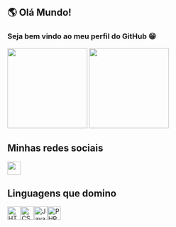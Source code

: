 ## 🌎 Olá Mundo!
### Seja bem vindo ao meu perfil do GitHub 😁

<div align="left">
    <img height="180em" src="https://github-readme-stats.vercel.app/api?username=danilometzker&show_icons=true&theme=yeblu&include_all_commits=true&count_private=true"/>
    <img height="180em" src="https://github-readme-stats.vercel.app/api/top-langs/?username=danilometzker&layout=compact&langs_count=7&theme=yeblu"/>
</div>
 

## Minhas redes sociais
<div style="display: flex">
  <a href="https://behance.net/danmetzker" target="_blank"><img src="https://cdn.jsdelivr.net/gh/devicons/devicon/icons/behance/behance-original.svg" height="30"/></a>
</div>

## Linguagens que domino
<div style="display: flex;">
  <img src="https://cdn.jsdelivr.net/gh/devicons/devicon/icons/html5/html5-original.svg" height="30" title="HTML5" />
  <img src="https://cdn.jsdelivr.net/gh/devicons/devicon/icons/css3/css3-original.svg" height="30" title="CSS3" />
  <img src="https://cdn.jsdelivr.net/gh/devicons/devicon/icons/javascript/javascript-original.svg" height="30" title="JavaScript" />
  <img src="https://cdn.jsdelivr.net/gh/devicons/devicon/icons/php/php-plain.svg" height="30" title="PHP" />
</div>
